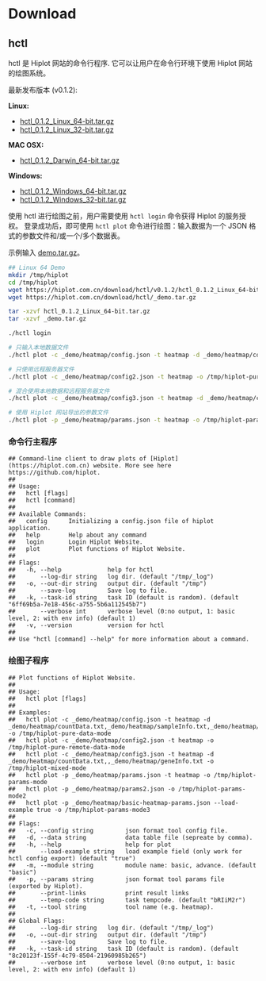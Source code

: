 # Download


## hctl

hctl 是 Hiplot 网站的命令行程序. 它可以让用户在命令行环境下使用 Hiplot 网站的绘图系统。

最新发布版本 (v0.1.2):

**Linux:**

- [hctl_0.1.2_Linux_64-bit.tar.gz](https://hiplot.com.cn/download/hctl/v0.1.2/hctl_0.1.2_Linux_64-bit.tar.gz)
- [hctl_0.1.2_Linux_32-bit.tar.gz](https://hiplot.com.cn/download/hctl/v0.1.2/hctl_0.1.2_Linux_32-bit.tar.gz)

**MAC OSX:**

- [hctl_0.1.2_Darwin_64-bit.tar.gz](https://hiplot.com.cn/download/hctl/v0.1.2/hctl_0.1.2_Darwin_64-bit.tar.gz)


**Windows:**

- [hctl_0.1.2_Windows_64-bit.tar.gz](https://hiplot.com.cn/download/hctl/v0.1.2/hctl_0.1.2_Windows_64-bit.tar.gz)
- [hctl_0.1.2_Windows_32-bit.tar.gz](https://hiplot.com.cn/download/hctl/v0.1.2/hctl_0.1.2_Windows_32-bit.tar.gz)

使用 hctl 进行绘图之前，用户需要使用 `hctl login` 命令获得 Hiplot 的服务授权。 登录成功后，即可使用 `hctl plot` 命令进行绘图：输入数据为一个 JSON 格式的参数文件和/或一个/多个数据表。

示例输入 [demo.tar.gz](https://hiplot.com.cn/download/hctl/_demo.tar.gz)。

```bash
## Linux 64 Demo
mkdir /tmp/hiplot
cd /tmp/hiplot
wget https://hiplot.com.cn/download/hctl/v0.1.2/hctl_0.1.2_Linux_64-bit.tar.gz
wget https://hiplot.com.cn/download/hctl/_demo.tar.gz

tar -xzvf hctl_0.1.2_Linux_64-bit.tar.gz
tar -xzvf _demo.tar.gz

./hctl login

# 只输入本地数据文件
./hctl plot -c _demo/heatmap/config.json -t heatmap -d _demo/heatmap/countData.txt,_demo/heatmap/sampleInfo.txt,_demo/heatmap/geneInfo.txt -o /tmp/hiplot-pure-data-mode

# 只使用远程服务器文件
./hctl plot -c _demo/heatmap/config2.json -t heatmap -o /tmp/hiplot-pure-remote-data-mode

# 混合使用本地数据和远程服务器文件
./hctl plot -c _demo/heatmap/config3.json -t heatmap -d _demo/heatmap/countData.txt,,_demo/heatmap/geneInfo.txt -o /tmp/hiplot-mixed-mode

# 使用 Hiplot 网站导出的参数文件
./hctl plot -p _demo/heatmap/params.json -t heatmap -o /tmp/hiplot-params-mode
```

### 命令行主程序


```
## Command-line client to draw plots of [Hiplot](https://hiplot.com.cn) website. More see here https://github.com/hiplot.
## 
## Usage:
##   hctl [flags]
##   hctl [command]
## 
## Available Commands:
##   config      Initializing a config.json file of hiplot application.
##   help        Help about any command
##   login       Login Hiplot Website.
##   plot        Plot functions of Hiplot Website.
## 
## Flags:
##   -h, --help             help for hctl
##       --log-dir string   log dir. (default "/tmp/_log")
##   -o, --out-dir string   output dir. (default "/tmp")
##       --save-log         Save log to file.
##   -k, --task-id string   task ID (default is random). (default "6ff69b5a-7e18-456c-a755-5b6a112545b7")
##       --verbose int      verbose level (0:no output, 1: basic level, 2: with env info) (default 1)
##   -v, --version          version for hctl
## 
## Use "hctl [command] --help" for more information about a command.
```

### 绘图子程序


```
## Plot functions of Hiplot Website.
## 
## Usage:
##   hctl plot [flags]
## 
## Examples:
##   hctl plot -c _demo/heatmap/config.json -t heatmap -d _demo/heatmap/countData.txt,_demo/heatmap/sampleInfo.txt,_demo/heatmap/geneInfo.txt -o /tmp/hiplot-pure-data-mode
##   hctl plot -c _demo/heatmap/config2.json -t heatmap -o /tmp/hiplot-pure-remote-data-mode
##   hctl plot -c _demo/heatmap/config3.json -t heatmap -d _demo/heatmap/countData.txt,,_demo/heatmap/geneInfo.txt -o /tmp/hiplot-mixed-mode
##   hctl plot -p _demo/heatmap/params.json -t heatmap -o /tmp/hiplot-params-mode
##   hctl plot -p _demo/heatmap/params2.json -o /tmp/hiplot-params-mode2
##   hctl plot -p _demo/heatmap/basic-heatmap-params.json --load-example true -o /tmp/hiplot-params-mode3
## 
## Flags:
##   -c, --config string         json format tool config file.
##   -d, --data string           data table file (sepreate by comma).
##   -h, --help                  help for plot
##       --load-example string   load example field (only work for hctl config export) (default "true")
##   -m, --module string         module name: basic, advance. (default "basic")
##   -p, --params string         json format tool params file (exported by Hiplot).
##       --print-links           print result links
##       --temp-code string      task tempcode. (default "bRIiM2r")
##   -t, --tool string           tool name (e.g. heatmap).
## 
## Global Flags:
##       --log-dir string   log dir. (default "/tmp/_log")
##   -o, --out-dir string   output dir. (default "/tmp")
##       --save-log         Save log to file.
##   -k, --task-id string   task ID (default is random). (default "8c20123f-155f-4c79-8504-21960985b265")
##       --verbose int      verbose level (0:no output, 1: basic level, 2: with env info) (default 1)
```
